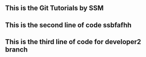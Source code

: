 ## This is the Git Tutorials by SSM
## This is the second line of code ssbfafhh
## This is the third line of code for developer2 branch